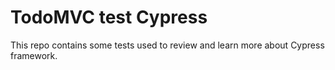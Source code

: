 # TodoMVC test Cypress

This repo contains some tests used to review and learn more about Cypress framework.
